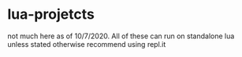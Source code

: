# lua-projetcts
not much here as of 10/7/2020. 
All of these can run on standalone lua unless stated otherwise
recommend using repl.it
